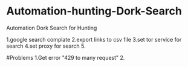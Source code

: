 # Automation-hunting-Dork-Search
Automation Dork Search for Hunting

1.google search complate
2.export links to csv file
3.set tor service for search
4.set proxy for search
5.

#Problems
1.Get error "429 to many request"
2.
